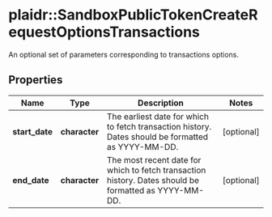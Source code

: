 # plaidr::SandboxPublicTokenCreateRequestOptionsTransactions

An optional set of parameters corresponding to transactions options.

## Properties
Name | Type | Description | Notes
------------ | ------------- | ------------- | -------------
**start_date** | **character** | The earliest date for which to fetch transaction history. Dates should be formatted as YYYY-MM-DD. | [optional] 
**end_date** | **character** | The most recent date for which to fetch transaction history. Dates should be formatted as YYYY-MM-DD. | [optional] 


